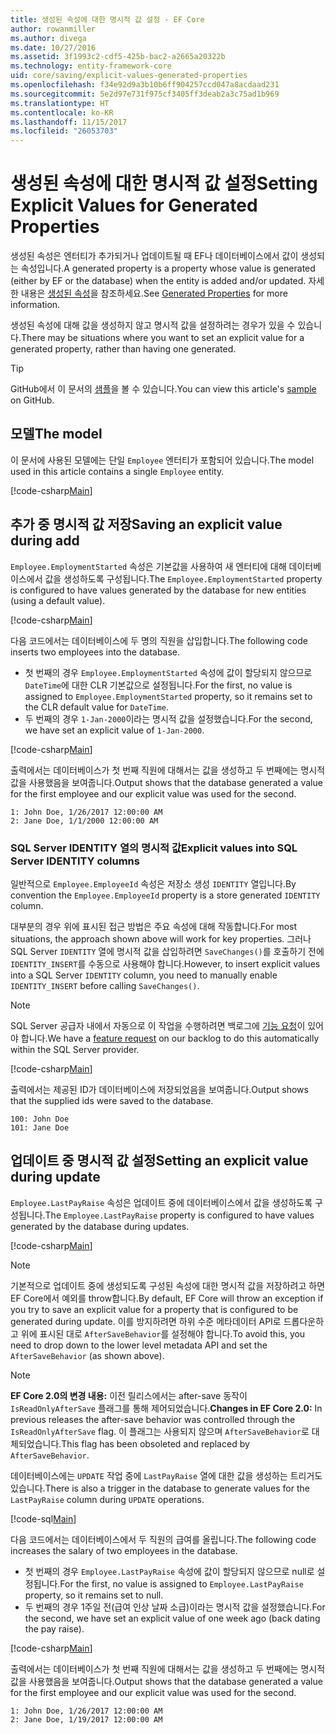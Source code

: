 ```yaml
---
title: 생성된 속성에 대한 명시적 값 설정 - EF Core
author: rowanmiller
ms.author: divega
ms.date: 10/27/2016
ms.assetid: 3f1993c2-cdf5-425b-bac2-a2665a20322b
ms.technology: entity-framework-core
uid: core/saving/explicit-values-generated-properties
ms.openlocfilehash: f34e92d9a3b10b6ff904257ccd047a8acdaad231
ms.sourcegitcommit: 5e2d97e731f975cf3405ff3deab2a3c75ad1b969
ms.translationtype: HT
ms.contentlocale: ko-KR
ms.lasthandoff: 11/15/2017
ms.locfileid: "26053703"
---
```

# <a name="setting-explicit-values-for-generated-properties"></a><span data-ttu-id="aefe4-102">생성된 속성에 대한 명시적 값 설정</span><span class="sxs-lookup"><span data-stu-id="aefe4-102">Setting Explicit Values for Generated Properties</span></span>

<span data-ttu-id="aefe4-103">생성된 속성은 엔터티가 추가되거나 업데이트될 때 EF나 데이터베이스에서 값이 생성되는 속성입니다.</span><span class="sxs-lookup"><span data-stu-id="aefe4-103">A generated property is a property whose value is generated (either by EF or the database) when the entity is added and/or updated.</span></span> <span data-ttu-id="aefe4-104">자세한 내용은 [생성된 속성](../modeling/generated-properties.md)을 참조하세요.</span><span class="sxs-lookup"><span data-stu-id="aefe4-104">See [Generated Properties](../modeling/generated-properties.md) for more information.</span></span>

<span data-ttu-id="aefe4-105">생성된 속성에 대해 값을 생성하지 않고 명시적 값을 설정하려는 경우가 있을 수 있습니다.</span><span class="sxs-lookup"><span data-stu-id="aefe4-105">There may be situations where you want to set an explicit value for a generated property, rather than having one generated.</span></span>

> [!TIP]  
> <span data-ttu-id="aefe4-106">GitHub에서 이 문서의 [샘플](https://github.com/aspnet/EntityFramework.Docs/tree/master/samples/core/Saving/Saving/ExplicitValuesGenerateProperties/)을 볼 수 있습니다.</span><span class="sxs-lookup"><span data-stu-id="aefe4-106">You can view this article's [sample](https://github.com/aspnet/EntityFramework.Docs/tree/master/samples/core/Saving/Saving/ExplicitValuesGenerateProperties/) on GitHub.</span></span>

## <a name="the-model"></a><span data-ttu-id="aefe4-107">모델</span><span class="sxs-lookup"><span data-stu-id="aefe4-107">The model</span></span>

<span data-ttu-id="aefe4-108">이 문서에 사용된 모델에는 단일 `Employee` 엔터티가 포함되어 있습니다.</span><span class="sxs-lookup"><span data-stu-id="aefe4-108">The model used in this article contains a single `Employee` entity.</span></span>

[!code-csharp[Main](../../../samples/core/Saving/Saving/ExplicitValuesGenerateProperties/Employee.cs#Sample)]

## <a name="saving-an-explicit-value-during-add"></a><span data-ttu-id="aefe4-109">추가 중 명시적 값 저장</span><span class="sxs-lookup"><span data-stu-id="aefe4-109">Saving an explicit value during add</span></span>

<span data-ttu-id="aefe4-110">`Employee.EmploymentStarted` 속성은 기본값을 사용하여 새 엔터티에 대해 데이터베이스에서 값을 생성하도록 구성됩니다.</span><span class="sxs-lookup"><span data-stu-id="aefe4-110">The `Employee.EmploymentStarted` property is configured to have values generated by the database for new entities (using a default value).</span></span>

[!code-csharp[Main](../../../samples/core/Saving/Saving/ExplicitValuesGenerateProperties/EmployeeContext.cs#EmploymentStarted)]

<span data-ttu-id="aefe4-111">다음 코드에서는 데이터베이스에 두 명의 직원을 삽입합니다.</span><span class="sxs-lookup"><span data-stu-id="aefe4-111">The following code inserts two employees into the database.</span></span>
* <span data-ttu-id="aefe4-112">첫 번째의 경우 `Employee.EmploymentStarted` 속성에 값이 할당되지 않으므로 `DateTime`에 대한 CLR 기본값으로 설정됩니다.</span><span class="sxs-lookup"><span data-stu-id="aefe4-112">For the first, no value is assigned to `Employee.EmploymentStarted` property, so it remains set to the CLR default value for `DateTime`.</span></span>
* <span data-ttu-id="aefe4-113">두 번째의 경우 `1-Jan-2000`이라는 명시적 값을 설정했습니다.</span><span class="sxs-lookup"><span data-stu-id="aefe4-113">For the second, we have set an explicit value of `1-Jan-2000`.</span></span>

[!code-csharp[Main](../../../samples/core/Saving/Saving/ExplicitValuesGenerateProperties/Sample.cs#EmploymentStarted)]

<span data-ttu-id="aefe4-114">출력에서는 데이터베이스가 첫 번째 직원에 대해서는 값을 생성하고 두 번째에는 명시적 값을 사용했음을 보여줍니다.</span><span class="sxs-lookup"><span data-stu-id="aefe4-114">Output shows that the database generated a value for the first employee and our explicit value was used for the second.</span></span>

``` Console
1: John Doe, 1/26/2017 12:00:00 AM
2: Jane Doe, 1/1/2000 12:00:00 AM
```

### <a name="explicit-values-into-sql-server-identity-columns"></a><span data-ttu-id="aefe4-115">SQL Server IDENTITY 열의 명시적 값</span><span class="sxs-lookup"><span data-stu-id="aefe4-115">Explicit values into SQL Server IDENTITY columns</span></span>

<span data-ttu-id="aefe4-116">일반적으로 `Employee.EmployeeId` 속성은 저장소 생성 `IDENTITY` 열입니다.</span><span class="sxs-lookup"><span data-stu-id="aefe4-116">By convention the `Employee.EmployeeId` property is a store generated `IDENTITY` column.</span></span>

<span data-ttu-id="aefe4-117">대부분의 경우 위에 표시된 접근 방법은 주요 속성에 대해 작동합니다.</span><span class="sxs-lookup"><span data-stu-id="aefe4-117">For most situations, the approach shown above will work for key properties.</span></span> <span data-ttu-id="aefe4-118">그러나 SQL Server `IDENTITY` 열에 명시적 값을 삽입하려면 `SaveChanges()`를 호출하기 전에 `IDENTITY_INSERT`를 수동으로 사용해야 합니다.</span><span class="sxs-lookup"><span data-stu-id="aefe4-118">However, to insert explicit values into a SQL Server `IDENTITY` column, you need to manually enable `IDENTITY_INSERT` before calling `SaveChanges()`.</span></span>

> [!NOTE]  
> <span data-ttu-id="aefe4-119">SQL Server 공급자 내에서 자동으로 이 작업을 수행하려면 백로그에 [기능 요청](https://github.com/aspnet/EntityFramework/issues/703)이 있어야 합니다.</span><span class="sxs-lookup"><span data-stu-id="aefe4-119">We have a [feature request](https://github.com/aspnet/EntityFramework/issues/703) on our backlog to do this automatically within the SQL Server provider.</span></span>

[!code-csharp[Main](../../../samples/core/Saving/Saving/ExplicitValuesGenerateProperties/Sample.cs#EmployeeId)]

<span data-ttu-id="aefe4-120">출력에서는 제공된 ID가 데이터베이스에 저장되었음을 보여줍니다.</span><span class="sxs-lookup"><span data-stu-id="aefe4-120">Output shows that the supplied ids were saved to the database.</span></span>

``` Console
100: John Doe
101: Jane Doe
```

## <a name="setting-an-explicit-value-during-update"></a><span data-ttu-id="aefe4-121">업데이트 중 명시적 값 설정</span><span class="sxs-lookup"><span data-stu-id="aefe4-121">Setting an explicit value during update</span></span>

<span data-ttu-id="aefe4-122">`Employee.LastPayRaise` 속성은 업데이트 중에 데이터베이스에서 값을 생성하도록 구성됩니다.</span><span class="sxs-lookup"><span data-stu-id="aefe4-122">The `Employee.LastPayRaise` property is configured to have values generated by the database during updates.</span></span>

[!code-csharp[Main](../../../samples/core/Saving/Saving/ExplicitValuesGenerateProperties/EmployeeContext.cs#LastPayRaise)]

> [!NOTE]  
> <span data-ttu-id="aefe4-123">기본적으로 업데이트 중에 생성되도록 구성된 속성에 대한 명시적 값을 저장하려고 하면 EF Core에서 예외를 throw합니다.</span><span class="sxs-lookup"><span data-stu-id="aefe4-123">By default, EF Core will throw an exception if you try to save an explicit value for a property that is configured to be generated during update.</span></span> <span data-ttu-id="aefe4-124">이를 방지하려면 하위 수준 메타데이터 API로 드롭다운하고 위에 표시된 대로 `AfterSaveBehavior`를 설정해야 합니다.</span><span class="sxs-lookup"><span data-stu-id="aefe4-124">To avoid this, you need to drop down to the lower level metadata API and set the `AfterSaveBehavior` (as shown above).</span></span>

> [!NOTE]  
> <span data-ttu-id="aefe4-125">**EF Core 2.0의 변경 내용:** 이전 릴리스에서는 after-save 동작이 `IsReadOnlyAfterSave` 플래그를 통해 제어되었습니다.</span><span class="sxs-lookup"><span data-stu-id="aefe4-125">**Changes in EF Core 2.0:** In previous releases the after-save behavior was controlled through the `IsReadOnlyAfterSave` flag.</span></span> <span data-ttu-id="aefe4-126">이 플래그는 사용되지 않으며 `AfterSaveBehavior`로 대체되었습니다.</span><span class="sxs-lookup"><span data-stu-id="aefe4-126">This flag has been obsoleted and replaced by `AfterSaveBehavior`.</span></span>

<span data-ttu-id="aefe4-127">데이터베이스에는 `UPDATE` 작업 중에 `LastPayRaise` 열에 대한 값을 생성하는 트리거도 있습니다.</span><span class="sxs-lookup"><span data-stu-id="aefe4-127">There is also a trigger in the database to generate values for the `LastPayRaise` column during `UPDATE` operations.</span></span>

[!code-sql[Main](../../../samples/core/Saving/Saving/ExplicitValuesGenerateProperties/employee_UPDATE.sql)]

<span data-ttu-id="aefe4-128">다음 코드에서는 데이터베이스에서 두 직원의 급여를 올립니다.</span><span class="sxs-lookup"><span data-stu-id="aefe4-128">The following code increases the salary of two employees in the database.</span></span>
* <span data-ttu-id="aefe4-129">첫 번째의 경우 `Employee.LastPayRaise` 속성에 값이 할당되지 않으므로 null로 설정됩니다.</span><span class="sxs-lookup"><span data-stu-id="aefe4-129">For the first, no value is assigned to `Employee.LastPayRaise` property, so it remains set to null.</span></span>
* <span data-ttu-id="aefe4-130">두 번째의 경우 1주일 전(급여 인상 날짜 소급)이라는 명시적 값을 설정했습니다.</span><span class="sxs-lookup"><span data-stu-id="aefe4-130">For the second, we have set an explicit value of one week ago (back dating the pay raise).</span></span>

[!code-csharp[Main](../../../samples/core/Saving/Saving/ExplicitValuesGenerateProperties/Sample.cs#LastPayRaise)]

<span data-ttu-id="aefe4-131">출력에서는 데이터베이스가 첫 번째 직원에 대해서는 값을 생성하고 두 번째에는 명시적 값을 사용했음을 보여줍니다.</span><span class="sxs-lookup"><span data-stu-id="aefe4-131">Output shows that the database generated a value for the first employee and our explicit value was used for the second.</span></span>

``` Console
1: John Doe, 1/26/2017 12:00:00 AM
2: Jane Doe, 1/19/2017 12:00:00 AM
```
